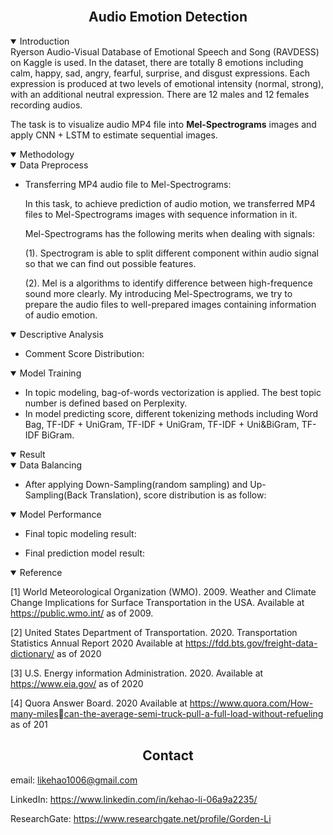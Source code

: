 <br>

## <div align="center">Audio Emotion Detection</div>

<details open>
<summary>Introduction</summary>
Ryerson Audio-Visual Database of Emotional Speech and Song (RAVDESS) on Kaggle is used. In the dataset, there are totally 8 emotions including calm, happy, sad, angry, fearful, surprise, and disgust expressions. Each expression is produced at two levels of emotional intensity (normal, strong), with an additional neutral expression. There are 12 males and 12 females recording audios.

The task is to visualize audio MP4 file into **Mel-Spectrograms** images and apply CNN + LSTM to estimate sequential images.

</details>

<details open>
<summary>Methodology</summary>

<details open>
<summary>Data Preprocess</summary>

- Transferring MP4 audio file to Mel-Spectrograms:

  In this task, to achieve prediction of audio motion, we transferred MP4 files to Mel-Spectrograms images with sequence information in it. 
  
  Mel-Spectrograms has the following merits when dealing with signals:
  
  (1). Spectrogram is able to split different component within audio signal so that we can find out possible features.
  
  (2). Mel is a algorithms to identify difference between high-frequence sound more clearly. My introducing Mel-Spectrograms, we try to prepare the audio files to well-prepared images containing information of audio emotion.

</details>  

<details open>
<summary>Descriptive Analysis</summary>

- Comment Score Distribution:
  
</details>   

<details open>
<summary>Model Training</summary>

- In topic modeling, bag-of-words vectorization is applied. The best topic number is defined based on Perplexity.
- In model predicting score, different tokenizing methods including Word Bag, TF-IDF + UniGram, TF-IDF + UniGram, TF-IDF + Uni&BiGram, TF-IDF BiGram.

</details>

</details>

<details open>
<summary>Result</summary>
<details open>
<summary>Data Balancing</summary>

- After applying Down-Sampling(random sampling) and Up-Sampling(Back Translation), score distribution is as follow:

  

</details>


<details open>
<summary>Model Performance</summary>

- Final topic modeling result:
  
  

- Final prediction model result:
  
  

</details>

</details>

<details open>
<summary>Reference</summary>

[1] World Meteorological Organization (WMO). 2009. Weather and Climate Change 
Implications for Surface Transportation in the USA. Available at https://public.wmo.int/ 
as of 2009.

[2] United States Department of Transportation. 2020. Transportation Statistics Annual 
Report 2020 Available at https://fdd.bts.gov/freight-data-dictionary/ as of 2020

[3] U.S. Energy information Administration. 2020. Available at https://www.eia.gov/ as of 
2020

[4] Quora Answer Board. 2020 Available at https://www.quora.com/How-many-milescan-the-average-semi-truck-pull-a-full-load-without-refueling as of 201

</details>

</details>

## <div align="center">Contact</div>

email: likehao1006@gmail.com

LinkedIn: https://www.linkedin.com/in/kehao-li-06a9a2235/

ResearchGate: https://www.researchgate.net/profile/Gorden-Li

<br>

